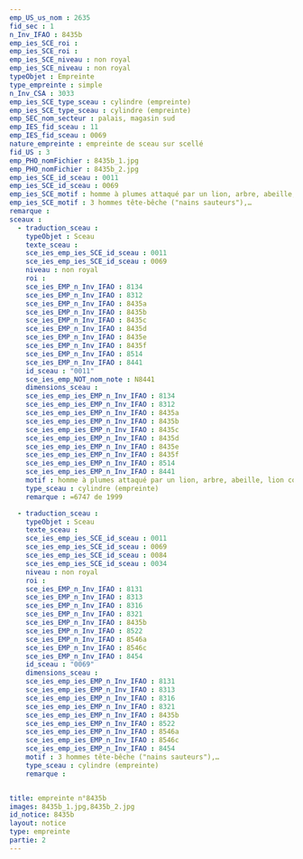 ```yaml
---
emp_US_us_nom : 2635
fid_sec : 1
n_Inv_IFAO : 8435b
emp_ies_SCE_roi : 
emp_ies_SCE_roi : 
emp_ies_SCE_niveau : non royal
emp_ies_SCE_niveau : non royal
typeObjet : Empreinte
type_empreinte : simple
n_Inv_CSA : 3033
emp_ies_SCE_type_sceau : cylindre (empreinte)
emp_ies_SCE_type_sceau : cylindre (empreinte)
emp_SEC_nom_secteur : palais, magasin sud
emp_IES_fid_sceau : 11
emp_IES_fid_sceau : 0069
nature_empreinte : empreinte de sceau sur scellé
fid_US : 3
emp_PHO_nomFichier : 8435b_1.jpg
emp_PHO_nomFichier : 8435b_2.jpg
emp_ies_SCE_id_sceau : 0011
emp_ies_SCE_id_sceau : 0069
emp_ies_SCE_motif : homme à plumes attaqué par un lion, arbre, abeille, lion couchant,…
emp_ies_SCE_motif : 3 hommes tête-bêche ("nains sauteurs"),…
remarque : 
sceaux :
  - traduction_sceau : 
    typeObjet : Sceau
    texte_sceau : 
    sce_ies_emp_ies_SCE_id_sceau : 0011
    sce_ies_emp_ies_SCE_id_sceau : 0069
    niveau : non royal
    roi : 
    sce_ies_EMP_n_Inv_IFAO : 8134
    sce_ies_EMP_n_Inv_IFAO : 8312
    sce_ies_EMP_n_Inv_IFAO : 8435a
    sce_ies_EMP_n_Inv_IFAO : 8435b
    sce_ies_EMP_n_Inv_IFAO : 8435c
    sce_ies_EMP_n_Inv_IFAO : 8435d
    sce_ies_EMP_n_Inv_IFAO : 8435e
    sce_ies_EMP_n_Inv_IFAO : 8435f
    sce_ies_EMP_n_Inv_IFAO : 8514
    sce_ies_EMP_n_Inv_IFAO : 8441
    id_sceau : "0011"
    sce_ies_emp_NOT_nom_note : N8441
    dimensions_sceau : 
    sce_ies_emp_ies_EMP_n_Inv_IFAO : 8134
    sce_ies_emp_ies_EMP_n_Inv_IFAO : 8312
    sce_ies_emp_ies_EMP_n_Inv_IFAO : 8435a
    sce_ies_emp_ies_EMP_n_Inv_IFAO : 8435b
    sce_ies_emp_ies_EMP_n_Inv_IFAO : 8435c
    sce_ies_emp_ies_EMP_n_Inv_IFAO : 8435d
    sce_ies_emp_ies_EMP_n_Inv_IFAO : 8435e
    sce_ies_emp_ies_EMP_n_Inv_IFAO : 8435f
    sce_ies_emp_ies_EMP_n_Inv_IFAO : 8514
    sce_ies_emp_ies_EMP_n_Inv_IFAO : 8441
    motif : homme à plumes attaqué par un lion, arbre, abeille, lion couchant,…
    type_sceau : cylindre (empreinte)
    remarque : =6747 de 1999

  - traduction_sceau : 
    typeObjet : Sceau
    texte_sceau : 
    sce_ies_emp_ies_SCE_id_sceau : 0011
    sce_ies_emp_ies_SCE_id_sceau : 0069
    sce_ies_emp_ies_SCE_id_sceau : 0084
    sce_ies_emp_ies_SCE_id_sceau : 0034
    niveau : non royal
    roi : 
    sce_ies_EMP_n_Inv_IFAO : 8131
    sce_ies_EMP_n_Inv_IFAO : 8313
    sce_ies_EMP_n_Inv_IFAO : 8316
    sce_ies_EMP_n_Inv_IFAO : 8321
    sce_ies_EMP_n_Inv_IFAO : 8435b
    sce_ies_EMP_n_Inv_IFAO : 8522
    sce_ies_EMP_n_Inv_IFAO : 8546a
    sce_ies_EMP_n_Inv_IFAO : 8546c
    sce_ies_EMP_n_Inv_IFAO : 8454
    id_sceau : "0069"
    dimensions_sceau : 
    sce_ies_emp_ies_EMP_n_Inv_IFAO : 8131
    sce_ies_emp_ies_EMP_n_Inv_IFAO : 8313
    sce_ies_emp_ies_EMP_n_Inv_IFAO : 8316
    sce_ies_emp_ies_EMP_n_Inv_IFAO : 8321
    sce_ies_emp_ies_EMP_n_Inv_IFAO : 8435b
    sce_ies_emp_ies_EMP_n_Inv_IFAO : 8522
    sce_ies_emp_ies_EMP_n_Inv_IFAO : 8546a
    sce_ies_emp_ies_EMP_n_Inv_IFAO : 8546c
    sce_ies_emp_ies_EMP_n_Inv_IFAO : 8454
    motif : 3 hommes tête-bêche ("nains sauteurs"),…
    type_sceau : cylindre (empreinte)
    remarque : 


title: empreinte n°8435b
images: 8435b_1.jpg,8435b_2.jpg
id_notice: 8435b
layout: notice
type: empreinte
partie: 2
---
```

